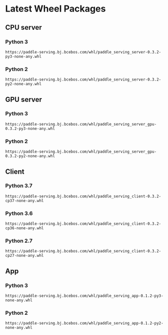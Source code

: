 # Latest Wheel Packages

## CPU server
### Python 3
```
https://paddle-serving.bj.bcebos.com/whl/paddle_serving_server-0.3.2-py3-none-any.whl
```

### Python 2
```
https://paddle-serving.bj.bcebos.com/whl/paddle_serving_server-0.3.2-py2-none-any.whl
```

## GPU server
### Python 3
```
https://paddle-serving.bj.bcebos.com/whl/paddle_serving_server_gpu-0.3.2-py3-none-any.whl
```
### Python 2
```
https://paddle-serving.bj.bcebos.com/whl/paddle_serving_server_gpu-0.3.2-py2-none-any.whl
```

## Client
### Python 3.7
```
https://paddle-serving.bj.bcebos.com/whl/paddle_serving_client-0.3.2-cp37-none-any.whl
```
### Python 3.6
```
https://paddle-serving.bj.bcebos.com/whl/paddle_serving_client-0.3.2-cp36-none-any.whl
```
### Python 2.7
```
https://paddle-serving.bj.bcebos.com/whl/paddle_serving_client-0.3.2-cp27-none-any.whl
```

## App
### Python 3
```
https://paddle-serving.bj.bcebos.com/whl/paddle_serving_app-0.1.2-py3-none-any.whl
```

### Python 2
```
https://paddle-serving.bj.bcebos.com/whl/paddle_serving_app-0.1.2-py2-none-any.whl
```
